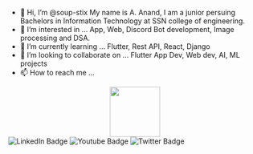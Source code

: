 - 👋 Hi, I’m @soup-stix
      My name is A. Anand, I am a junior persuing Bachelors in Information Technology at SSN college of engineering.
- 👀 I’m interested in ...
      App, Web, Discord Bot development, Image processing and DSA.
- 🌱 I’m currently learning ...
      Flutter, Rest API, React, Django
- 💞️ I’m looking to collaborate on ...
      Flutter App Dev, Web dev, AI, ML projects 
- 📫 How to reach me ...

<div id="header" align="center">
  <img src="https://media.giphy.com/media/M9gbBd9nbDrOTu1Mqx/giphy.gif" width="100"/>
</div>

<div id="badges">
  <img src="https://img.shields.io/badge/LinkedIn-blue?style=for-the-badge&logo=linkedin&logoColor=white" alt="LinkedIn Badge"/>
  <img src="https://img.shields.io/badge/YouTube-red?style=for-the-badge&logo=youtube&logoColor=white" alt="Youtube Badge"/>
  <img src="https://img.shields.io/badge/Twitter-blue?style=for-the-badge&logo=twitter&logoColor=white" alt="Twitter Badge"/>
</div>
<!---
soup-stix/soup-stix is a ✨ special ✨ repository because its `README.md` (this file) appears on your GitHub profile.
You can click the Preview link to take a look at your changes.
--->
